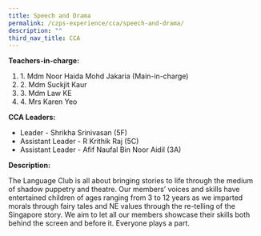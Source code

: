 ```yaml
---
title: Speech and Drama
permalink: /czps-experience/cca/speech-and-drama/
description: ""
third_nav_title: CCA
---
```

<p><strong>Teachers-in-charge: </strong></p>
<ol>
<li>1. Mdm Noor Haida Mohd Jakaria (Main-in-charge)</li>
<li>2. Mdm Suckjit Kaur</li>
<li>3. Mdm Law KE</li>
<li>4. Mrs Karen Yeo</li>
</ol>
<p><strong>CCA Leaders:&nbsp;</strong></p>
<ul>
<li>Leader - Shrikha Srinivasan (5F)</li>
<li>Assistant Leader - R Krithik Raj (5C)</li>
<li>Assistant Leader - Afif Naufal Bin Noor Aidil (3A)</li>
</ul>
<p><strong>Description:</strong></p>
<p>The Language Club is all about bringing stories to life through the medium of shadow puppetry and theatre. Our members&rsquo; voices and skills have entertained children of ages ranging from 3 to 12 years as we imparted morals through fairy tales and NE values through the re-telling of the Singapore story. We aim to let all our members showcase their skills both behind the screen and before it. Everyone plays a part.</p>
